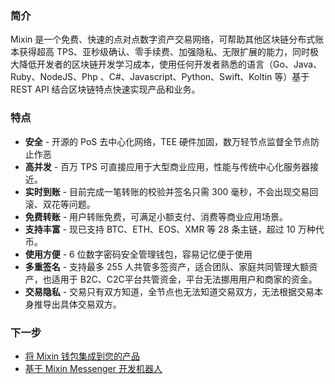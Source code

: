 ### 简介
Mixin 是一个免费、快速的点对点数字资产交易网络，可帮助其他区块链分布式账本获得超高 TPS、亚秒级确认、零手续费、加强隐私、无限扩展的能力，同时极大降低开发者的区块链开发学习成本，使用任何开发者熟悉的语言（Go、Java、Ruby、NodeJS、Php 、C#、Javascript、Python、Swift、Koltin 等）基于 REST API 结合区块链特点快速实现产品和业务。

### 特点
- **安全** - 开源的 PoS 去中心化网络，TEE 硬件加固，数万轻节点监督全节点防止作恶
- **高并发** - 百万 TPS 可直接应用于大型商业应用，性能与传统中心化服务器接近。
- **实时到账** - 目前完成一笔转账的校验并签名只需 300 毫秒，不会出现交易回滚、双花等问题。
- **免费转账** - 用户转账免费，可满足小额支付、消费等商业应用场景。
- **支持丰富** - 现已支持 BTC、ETH、EOS、XMR 等 28 条主链，超过 10 万种代币。
- **使用方便** - 6 位数字密码安全管理钱包，容易记忆便于使用
- **多重签名** - 支持最多 255 人共管多签资产，适合团队、家庭共同管理大额资产，也适用于 B2C、C2C平台共管资金，平台无法挪用用户和商家的资金。
- **交易隐私** - 交易只有双方知道，全节点也无法知道交易双方，无法根据交易本身推导出具体交易双方。

### 下一步
- [将 Mixin 钱包集成到您的产品](/document/tutorials/dapp-guide)
- [基于 Mixin Messenger 开发机器人](/document/tutorials/bot-guide)